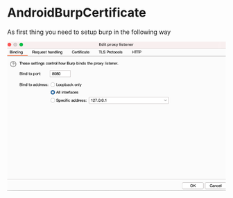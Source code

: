 # AndroidBurpCertificate

As first thing you need to setup burp in the following way

![image info](./screen/burp.png)